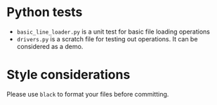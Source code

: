 # Python tests

* `basic_line_loader.py` is a unit test for basic file loading operations
* `drivers.py` is a scratch file for testing out operations.  It can be considered as a demo.

# Style considerations

Please use `black` to format your files before committing.
